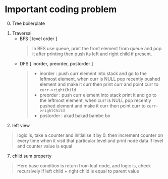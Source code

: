 # Important coding problem

0. Tree boilerplate
   >
1. Traversal
   - BFS [ level order ]
     > In BFS use queue, print the front element from queue and pop it after printing then push its left and right child if present.
   - DFS [ inorder, preorder, postorder ]
     > - inorder : push curr element into stack and go to the leftmost element, when curr is NULL pop recently pushed element and make it curr then print curr and point curr to `curr->rightChild`
     > - preorder : push curr element into stack print it and go to the leftmost element, when curr is NULL pop recently pushed element and make it curr then point curr to `curr->rightChild`
     > - postorder : akad bakad bambe bo
2. left view 
  > logic is, take a counter and initialise it by 0. then increment counter on every time when it visit that particular level and print node data if level and counter value is equal 

7. child sum property
  > Here base condition is return from leaf node, and logic is, check recursively if left child + right child is equal to parent value 
